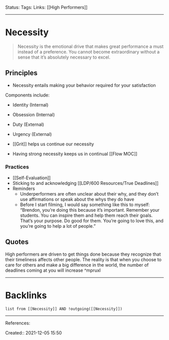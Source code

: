 Status: 
Tags: 
Links: [[High Performers]]
___
# Necessity
> Necessity is the emotional drive that makes great performance a must instead of a preference. You cannot become extraordinary without a sense that it’s absolutely necessary to excel.
## Principles
- Necessity entails making your behavior required for your satisfaction

Components include:
- Identity (Internal)
- Obsession (Internal)
- Duty (External)
- Urgency (External)
- [[Grit]] helps us continue our necessity

- Having strong necessity keeps us in continual [[Flow MOC]]

### Practices
- [[Self-Evaluation]]
- Sticking to and acknowledging  [[LDP/600 Resources/True Deadlines]]
- Reminders
	- Underperformers are often unclear about their why, and they don’t use affirmations or speak about the whys they do have
	 - Before I start filming, I would say something like this to myself: “Brendon, you’re doing this because it’s important. Remember your students. You can inspire them and help them reach their goals. That’s your purpose. Do good for them. You’re going to love this, and you’re going to help a lot of people.”
## Quotes
High performers are driven to get things done because they recognize that their timeliness affects other people. The reality is that when you choose to care for others and make a big difference in the world, the number of deadlines coming at you will increase ^mpruxl
___
# Backlinks
```dataview
list from [[Necessity]] AND !outgoing([[Necessity]])
```
___
References:

Created:: 2021-12-05 15:50
